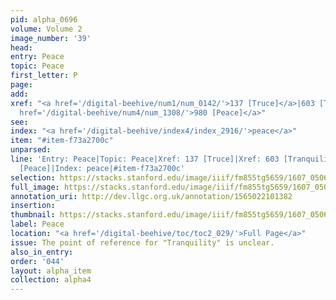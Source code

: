 ```yaml
---
pid: alpha_0696
volume: Volume 2
image_number: '39'
head:
entry: Peace
topic: Peace
first_letter: P
page:
add:
xref: "<a href='/digital-beehive/num1/num_0142/'>137 [Truce]</a>|603 [Tranquility]|<a
  href='/digital-beehive/num4/num_1308/'>980 [Peace]</a>"
see:
index: "<a href='/digital-beehive/index4/index_2916/'>peace</a>"
item: "#item-f73a2700c"
unparsed:
line: 'Entry: Peace|Topic: Peace|Xref: 137 [Truce]|Xref: 603 [Tranquility]|Xref: 980
  [Peace]|Index: peace|#item-f73a2700c'
selection: https://stacks.stanford.edu/image/iiif/fm855tg5659/1607_0506/278,2564,3077,537/full/0/default.jpg
full_image: https://stacks.stanford.edu/image/iiif/fm855tg5659/1607_0506/full/full/0/default.jpg
annotation_uri: http://dev.llgc.org.uk/annotation/1565022101382
insertion:
thumbnail: https://stacks.stanford.edu/image/iiif/fm855tg5659/1607_0506/278,2564,600,180/250,/0/default.jpg
label: Peace
location: "<a href='/digital-beehive/toc/toc2_029/'>Full Page</a>"
issue: The point of reference for "Tranquility" is unclear.
also_in_entry:
order: '044'
layout: alpha_item
collection: alpha4
---
```

